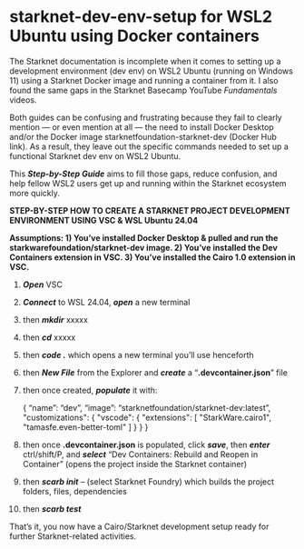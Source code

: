 # starknet-dev-env-setup for WSL2 Ubuntu using Docker containers
The Starknet documentation is incomplete when it comes to setting up a development environment (dev env) on WSL2 Ubuntu (running on Windows 11) using a Starknet Docker image and running a container from it. I also found the same gaps in the Starknet Basecamp YouTube *Fundamentals* videos.

Both guides can be confusing and frustrating because they fail to clearly mention — or even mention at all — the need to install Docker Desktop and/or the Docker image starknetfoundation-starknet-dev (Docker Hub link). As a result, they leave out the specific commands needed to set up a functional Starknet dev env on WSL2 Ubuntu.

This ***Step-by-Step Guide*** aims to fill those gaps, reduce confusion, and help fellow WSL2 users get up and running within the Starknet ecosystem more quickly.

**STEP-BY-STEP HOW TO CREATE A STARKNET PROJECT DEVELOPMENT ENVIRONMENT USING VSC & WSL Ubuntu 24.04**

**Assumptions: 
	1)	You’ve installed Docker Desktop & pulled and run the starkwarefoundation/starknet-dev image. 
	2)	You’ve installed the Dev Containers extension in VSC. 
	3)	You’ve installed the Cairo 1.0 extension in VSC.**

1. ***Open*** VSC
2. ***Connect*** to WSL 24.04, ***open*** a new terminal
3. then ***mkdir*** xxxxx
4. then ***cd*** xxxxx
5. then ***code .***  which opens a new terminal you’ll use henceforth
6. then ***New File*** from the Explorer and ***create*** a “**.devcontainer.json**” file
7. then once created, ***populate*** it with: 

	 { 
	“name”: “dev”,
			“image”: “starknetfoundation/starknet-dev:latest”,
	   "customizations":  {
	        "vscode":  {
	            "extensions":  [
	                "StarkWare.cairo1",
	                "tamasfe.even-better-toml" ] 
			}
	  }
	}

8. then once **.devcontainer.json** is populated, click ***save***, then ***enter*** ctrl/shift/P, and ***select*** “Dev Containers: Rebuild and Reopen in Container” 
(opens the project inside the Starknet container)
9. then ***scarb init*** – (select Starknet Foundry) which builds the project folders, files, dependencies
10. then ***scarb test***

That’s it, you now have a Cairo/Starknet development setup ready for further Starknet-related activities.

